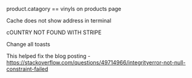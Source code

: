 product.catagory == vinyls on products page

Cache does not show address in terminal 

cOUNTRY NOT FOUND WITH STRIPE

Change all toasts

This helped fix the blog posting - https://stackoverflow.com/questions/49714966/integrityerror-not-null-constraint-failed